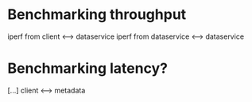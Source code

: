 # Benchmarking throughput

iperf from client <--> dataservice
iperf from dataservice <--> dataservice

# Benchmarking latency?

[...] client <--> metadata


